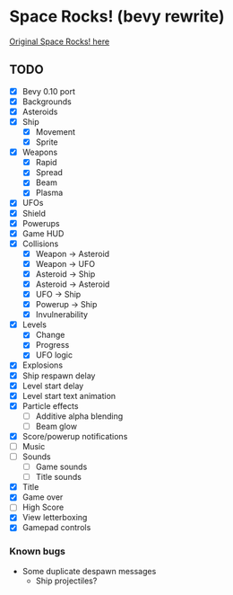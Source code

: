 # Space Rocks! (bevy rewrite)

[Original Space Rocks! here](https://github.com/bzar/spacerocks)

## TODO

- [x] Bevy 0.10 port
- [x] Backgrounds
- [x] Asteroids
- [x] Ship
  - [x] Movement
  - [x] Sprite
- [x] Weapons
  - [x] Rapid
  - [x] Spread
  - [x] Beam
  - [x] Plasma
- [x] UFOs
- [x] Shield
- [x] Powerups
- [x] Game HUD
- [x] Collisions
  - [x] Weapon -> Asteroid
  - [x] Weapon -> UFO
  - [x] Asteroid -> Ship
  - [x] Asteroid -> Asteroid
  - [x] UFO -> Ship
  - [x] Powerup -> Ship
  - [x] Invulnerability
- [x] Levels
  - [x] Change
  - [x] Progress
  - [x] UFO logic
- [x] Explosions
- [x] Ship respawn delay
- [x] Level start delay
- [x] Level start text animation
- [x] Particle effects
  - [ ] Additive alpha blending
  - [ ] Beam glow  
- [x] Score/powerup notifications
- [ ] Music
- [ ] Sounds
  - [ ] Game sounds
  - [ ] Title sounds
- [x] Title
- [x] Game over
- [ ] High Score
- [x] View letterboxing
- [x] Gamepad controls

### Known bugs

- Some duplicate despawn messages
  - Ship projectiles?
